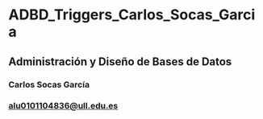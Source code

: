 # ADBD_Triggers_Carlos_Socas_Garcia
## Administración y Diseño de Bases de Datos

### Carlos Socas García
### alu0101104836@ull.edu.es
